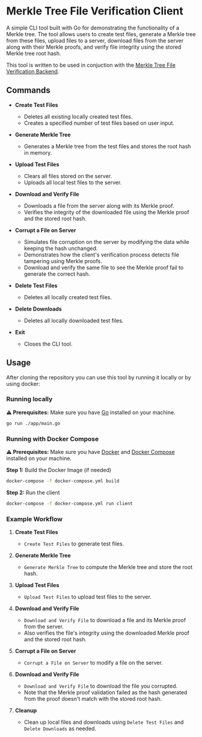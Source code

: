 # Merkle Tree File Verification Client

A simple CLI tool built with Go for demonstrating the functionality of a Merkle tree. The tool allows users to create test files, generate a Merkle tree from these files, upload files to a server, download files from the server along with their Merkle proofs, and verify file integrity using the stored Merkle tree root hash.

This tool is written to be used in conjuction with the [Merkle Tree File Verification Backend](https://gitlab.com/CaelRowley/merkel-tree-file-verification-backend).


## Commands

- **Create Test Files**
  - Deletes all existing locally created test files.
  - Creates a specified number of test files based on user input.

- **Generate Merkle Tree**
  - Generates a Merkle tree from the test files and stores the root hash in memory.

- **Upload Test Files**
  - Clears all files stored on the server.
  - Uploads all local test files to the server.

- **Download and Verify File**
  - Downloads a file from the server along with its Merkle proof.
  - Verifies the integrity of the downloaded file using the Merkle proof and the stored root hash.

- **Corrupt a File on Server**
  - Simulates file corruption on the server by modifying the data while keeping the hash unchanged.
  - Demonstrates how the client's verification process detects file tampering using Merkle proofs.
  - Download and verify the same file to see the Merkle proof fail to generate the correct hash.

- **Delete Test Files**
  - Deletes all locally created test files.

- **Delete Downloads**
  - Deletes all locally downloaded test files.

- **Exit**
  - Closes the CLI tool.

## Usage


After cloning the repository you can use this tool by running it locally or by using docker:

### Running locally

**⚠️ Prerequisites:** Make sure you have [Go](https://go.dev/doc/install) installed on your machine.

```bash
go run ./app/main.go
```

### Running with Docker Compose

**⚠️ Prerequisites:** Make sure you have [Docker](https://docs.docker.com/desktop/) and [Docker Compose](https://docs.docker.com/compose/install/) installed on your machine.

**Step 1:** Build the Docker Image (if needed)

```bash
docker-compose -f docker-compose.yml build
```

**Step 2:** Run the client

```bash
docker-compose -f docker-compose.yml run client
```

### Example Workflow

1. **Create Test Files**
   - `Create Test Files` to generate test files.

2. **Generate Merkle Tree**
   - `Generate Merkle Tree` to compute the Merkle tree and store the root hash.

3. **Upload Test Files**
   - `Upload Test Files` to upload test files to the server.

4. **Download and Verify File**
   - `Download and Verify File` to download a file and its Merkle proof from the server.
   - Also verifies the file's integrity using the downloaded Merkle proof and the stored root hash.

5. **Corrupt a File on Server**
   - `Corrupt a File on Server` to modify a file on the server.

6. **Download and Verify File**
   - `Download and Verify File` to download the file you corrupted.
   - Note that the Merkle proof validation failed as the hash generated from the proof doesn't match with the stored root hash.

7. **Cleanup**
   - Clean up local files and downloads using `Delete Test Files` and `Delete Downloads` as needed.

